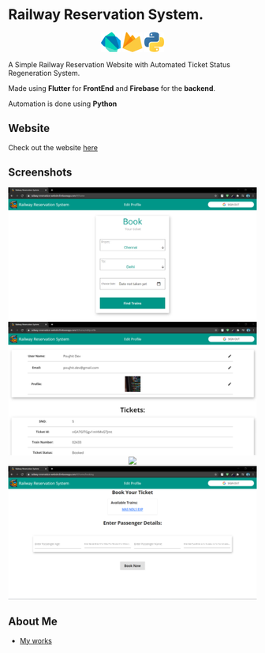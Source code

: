 # Railway Reservation System.

<p align = "middle">
<img src = "/screenshots/dart.png" width = "40" height = "40"></img>
<img src = "/screenshots/firebase.png" width = "40" height = "40"></img>
<img src = "/screenshots/python.png" width = "40" height = "40"></img>
</p>
A Simple Railway Reservation Website with Automated Ticket Status Regeneration System.

Made using **Flutter** for **FrontEnd** and **Firebase** for the **backend**.

Automation is done using **Python**

## Website

Check out the website [here](https://railway-reservation-website.firebaseapp.com/)

## Screenshots

<p align = "middle">
<img src = "/screenshots/homepage.png"></img>
<img src = "/screenshots/profile_page1.png"></img>
<img src = "/screenshots/profile_page2.png" ></img>
<img src = "/screenshots/booking_page.png" ></img>
</p>

## About Me
 - [My works](https://github.com/Poujhit)
